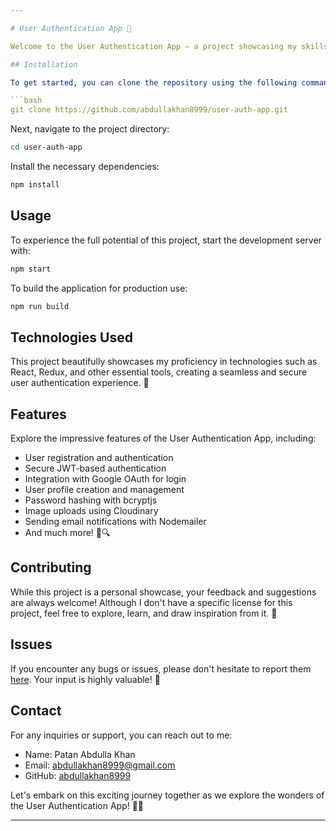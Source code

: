 ```yaml
---

# User Authentication App 🚀

Welcome to the User Authentication App – a project showcasing my skills in creating a user authentication system using React, Redux, and various other technologies. 🎓

## Installation

To get started, you can clone the repository using the following command:

```bash
git clone https://github.com/abdullakhan8999/user-auth-app.git
```

Next, navigate to the project directory:

```bash
cd user-auth-app
```

Install the necessary dependencies:

```bash
npm install
```

## Usage

To experience the full potential of this project, start the development server with:

```bash
npm start
```

To build the application for production use:

```bash
npm run build
```

## Technologies Used

This project beautifully showcases my proficiency in technologies such as React, Redux, and other essential tools, creating a seamless and secure user authentication experience. 🌈

## Features

Explore the impressive features of the User Authentication App, including:

- User registration and authentication
- Secure JWT-based authentication
- Integration with Google OAuth for login
- User profile creation and management
- Password hashing with bcryptjs
- Image uploads using Cloudinary
- Sending email notifications with Nodemailer
- And much more! 🎯🔍

## Contributing

While this project is a personal showcase, your feedback and suggestions are always welcome! Although I don't have a specific license for this project, feel free to explore, learn, and draw inspiration from it. 🤗

## Issues

If you encounter any bugs or issues, please don't hesitate to report them [here](https://github.com/abdullakhan8999/user-auth-app/issues). Your input is highly valuable! 🐞

## Contact

For any inquiries or support, you can reach out to me:

- Name: Patan Abdulla Khan
- Email: abdullakhan8999@gmail.com
- GitHub: [abdullakhan8999](https://github.com/abdullakhan8999)

Let's embark on this exciting journey together as we explore the wonders of the User Authentication App! 🚀🌟

---
```

